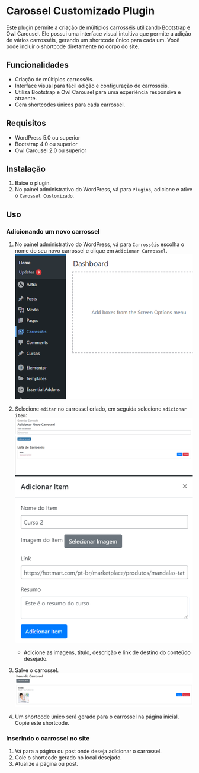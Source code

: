 # Carossel Customizado Plugin

Este plugin permite a criação de múltiplos carrosséis utilizando Bootstrap e Owl Carousel. Ele possui uma interface visual intuitiva que permite a adição de vários carrosséis, gerando um shortcode único para cada um. Você pode incluir o shortcode diretamente no corpo do site.

## Funcionalidades

- Criação de múltiplos carrosséis.
- Interface visual para fácil adição e configuração de carrosséis.
- Utiliza Bootstrap e Owl Carousel para uma experiência responsiva e atraente.
- Gera shortcodes únicos para cada carrossel.

## Requisitos

- WordPress 5.0 ou superior
- Bootstrap 4.0 ou superior
- Owl Carousel 2.0 ou superior

## Instalação

1. Baixe o plugin.
3. No painel administrativo do WordPress, vá para `Plugins`, adicione e ative o `Carossel Customizado`.

## Uso

### Adicionando um novo carrossel

1. No painel administrativo do WordPress, vá para `Carrosséis` escolha o nome do seu novo carrossel e clique em `Adicionar Carrossel`.
 ![Adição de carrossel](imagens/toggle1.png)

2. Selecione `editar` no carrossel criado, em seguida selecione `adicionar item`:
 ![Adição de carrossel](imagens/adc%20carrossel.png)
 ![Adição de carrossel](imagens/adccarrossel2.png)
    - Adicione as imagens, titulo, descrição e link de destino do conteúdo desejado.
3. Salve o carrossel.
 ![Adição de carrossel](imagens/itemadc.png)
4. Um shortcode único será gerado para o carrossel na página inicial. Copie este shortcode.

### Inserindo o carrossel no site

1. Vá para a página ou post onde deseja adicionar o carrossel.
2. Cole o shortcode gerado no local desejado.
3. Atualize a página ou post.
